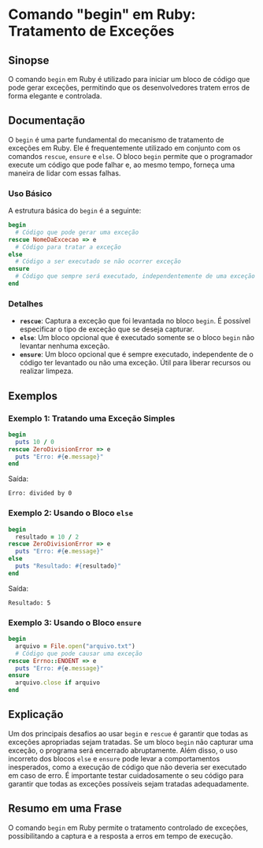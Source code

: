<!--
Meta Description: # Comando "begin" em Ruby: Tratamento de Exceções ## Sinopse O comando `begin` em Ruby é utilizado para iniciar um bloco de código que pode gerar exce...
Meta Keywords: begin, que, exceção, código, bloco
-->

# Comando "begin" em Ruby: Tratamento de Exceções

## Sinopse
O comando `begin` em Ruby é utilizado para iniciar um bloco de código que pode gerar exceções, permitindo que os desenvolvedores tratem erros de forma elegante e controlada.

## Documentação
O `begin` é uma parte fundamental do mecanismo de tratamento de exceções em Ruby. Ele é frequentemente utilizado em conjunto com os comandos `rescue`, `ensure` e `else`. O bloco `begin` permite que o programador execute um código que pode falhar e, ao mesmo tempo, forneça uma maneira de lidar com essas falhas.

### Uso Básico
A estrutura básica do `begin` é a seguinte:

```ruby
begin
  # Código que pode gerar uma exceção
rescue NomeDaExcecao => e
  # Código para tratar a exceção
else
  # Código a ser executado se não ocorrer exceção
ensure
  # Código que sempre será executado, independentemente de uma exceção
end
```

### Detalhes
- **`rescue`**: Captura a exceção que foi levantada no bloco `begin`. É possível especificar o tipo de exceção que se deseja capturar.
- **`else`**: Um bloco opcional que é executado somente se o bloco `begin` não levantar nenhuma exceção.
- **`ensure`**: Um bloco opcional que é sempre executado, independente de o código ter levantado ou não uma exceção. Útil para liberar recursos ou realizar limpeza.

## Exemplos

### Exemplo 1: Tratando uma Exceção Simples
```ruby
begin
  puts 10 / 0
rescue ZeroDivisionError => e
  puts "Erro: #{e.message}"
end
```
Saída:
```
Erro: divided by 0
```

### Exemplo 2: Usando o Bloco `else`
```ruby
begin
  resultado = 10 / 2
rescue ZeroDivisionError => e
  puts "Erro: #{e.message}"
else
  puts "Resultado: #{resultado}"
end
```
Saída:
```
Resultado: 5
```

### Exemplo 3: Usando o Bloco `ensure`
```ruby
begin
  arquivo = File.open("arquivo.txt")
  # Código que pode causar uma exceção
rescue Errno::ENOENT => e
  puts "Erro: #{e.message}"
ensure
  arquivo.close if arquivo
end
```

## Explicação
Um dos principais desafios ao usar `begin` e `rescue` é garantir que todas as exceções apropriadas sejam tratadas. Se um bloco `begin` não capturar uma exceção, o programa será encerrado abruptamente. Além disso, o uso incorreto dos blocos `else` e `ensure` pode levar a comportamentos inesperados, como a execução de código que não deveria ser executado em caso de erro. É importante testar cuidadosamente o seu código para garantir que todas as exceções possíveis sejam tratadas adequadamente.

## Resumo em uma Frase
O comando `begin` em Ruby permite o tratamento controlado de exceções, possibilitando a captura e a resposta a erros em tempo de execução.